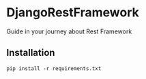 # DjangoRestFramework

Guide in your journey about Rest Framework

## Installation

```pip install -r requirements.txt ```
